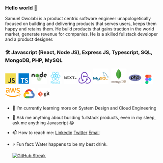### Hello world 👋
Samuel Owolabi is a product centric software engineer unapologetically focused on building and delivering products that serves users,
keeps them happy and retains them. He build products that gains traction in the world market, generate revenue for companies. He is a skilled fullstack developer and a product designer.

### :hammer_and_wrench: Javascript (React, Node JS), Express JS, Typescript, SQL, MongoDB, PHP, MySQL

<div class="">
  <img src="https://github.com/devicons/devicon/blob/master/icons/javascript/javascript-original.svg" title="JavaScript" alt="JavaScript" width="35" height="35"/>&nbsp;
  <img src="https://github.com/devicons/devicon/blob/master/icons/typescript/typescript-original.svg" title="TypeScript" alt="TypeScript" width="35" height="35"/>&nbsp;
  <img src="https://github.com/devicons/devicon/blob/master/icons/nodejs/nodejs-original-wordmark.svg" title="NodeJS" alt="NodeJS" width="50" height="50"/>&nbsp;
    <img src="https://github.com/devicons/devicon/blob/master/icons/react/react-original-wordmark.svg" title="React" alt="React" width="40" height="40"/>&nbsp;
  <img src="https://github.com/devicons/devicon/blob/master/icons/nextjs/nextjs-original-wordmark.svg" title="Next JS" alt="Next JS" width="40" height="40"/>&nbsp;
  <img src="https://github.com/devicons/devicon/blob/master/icons/redux/redux-original.svg" title="Redux" alt="Redux " width="40" height="40"/>&nbsp;
  <img src="https://github.com/devicons/devicon/blob/master/icons/mysql/mysql-original-wordmark.svg" title="MySQL"  alt="MySQL" width="50" height="50"/>&nbsp;
    <img src="https://github.com/devicons/devicon/blob/master/icons/mongodb/mongodb-original-wordmark.svg" title="Mongo DB"  alt="Mongo DB" width="50" height="50"/>&nbsp;
  <img src="https://github.com/devicons/devicon/blob/master/icons/php/php-original.svg" title="PHP"  alt="PHP" width="40" height="40"/>&nbsp;
  <img src="https://github.com/devicons/devicon/blob/master/icons/figma/figma-original.svg" title="Figma"  alt="Figma" width="30" height="30"/>&nbsp;
  <img src="https://github.com/devicons/devicon/blob/master/icons/amazonwebservices/amazonwebservices-plain-wordmark.svg" title="AWS" alt="AWS" width="50" height="50"/>&nbsp;
  <img src="https://github.com/devicons/devicon/blob/master/icons/googlecloud/googlecloud-original.svg" title="Google Cloud" alt="Google Cloud" width="40" height="40"/>&nbsp;
  <img src="https://github.com/devicons/devicon/blob/master/icons/git/git-original-wordmark.svg" title="Git" **alt="Git" width="40" height="40"/>
</div>

<script src="https://gist.github.com/ejirocodes/e007d39e48e1f6db27430dd0373dabb7.js"></script>

- 🌱 I’m currently learning more on System Design and Cloud Engineering
- 💬 Ask me anything about building fullstack products, even in my sleep, ask me anything Javascript 😂
- 📫 How to reach me: [Linkedin](https://www.linkedin.com/in/samuel-owolabi-36330711b/) [Twitter](https://twitter.com/samowolabi_) [Email](mailto:owolabisamuel15@gmail.com)
- ⚡ Fun fact: Water happens to be my best drink.

  [![GitHub Streak](http://github-readme-streak-stats.herokuapp.com?user=samowolabi&theme=dark)](https://git.io/streak-stats)
  

<!--
**samowolabi/samowolabi** is a ✨ _special_ ✨ repository because its `README.md` (this file) appears on your GitHub profile.

Here are some ideas to get you started:

- 🔭 I’m currently working on ...
- 🌱 I’m currently learning ...
- 👯 I’m looking to collaborate on ...
- 🤔 I’m looking for help with ...
- 💬 Ask me about ...
- 📫 How to reach me: ...
- 😄 Pronouns: ...
- ⚡ Fun fact: ...
-->
